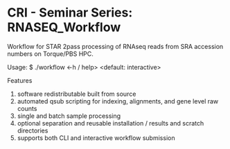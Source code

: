 # CRI - Seminar Series: RNASEQ_Workflow
Workflow for STAR 2pass processing of RNAseq reads from SRA accession numbers on Torque/PBS HPC.

Usage:
$ ./workflow <options> <-h / help> <default: interactive>
  
Features
  1) software redistributable built from source
  2) automated qsub scripting for indexing, alignments, and gene level raw counts
  3) single and batch sample processing
  4) optional separation and reusable installation / results and scratch directories
  5) supports both CLI and interactive workflow submission
  

